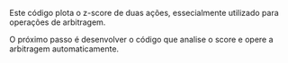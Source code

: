 Este código plota o z-score de duas ações, essecialmente utilizado para operações de arbitragem.

O próximo passo é desenvolver o código que analise o score e opere a arbitragem automaticamente.
